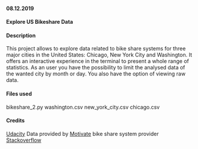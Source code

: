 #### 08.12.2019

#### Explore US Bikeshare Data

#### Description
This project allows to explore data related to bike share systems for three major cities in the United States: Chicago, New York City and Washington.
It offers an interactive experience in the terminal to present a whole range of statistics.
As an user you have the possibility to limit the analysed data of the wanted city by month or day. You also have the option of viewing raw data.

#### Files used
bikeshare_2.py
washington.csv
new_york_city.csv
chicago.csv

#### Credits
[Udacity](https://www.udacity.com)
Data provided by [Motivate](https://www.motivateco.com/) bike share system provider
[Stackoverflow](https://stackoverflow.com/)

